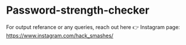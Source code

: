 # Password-strength-checker

For output referance or any queries, reach out here 👉 Instagram page: https://www.instagram.com/hack_smashes/
